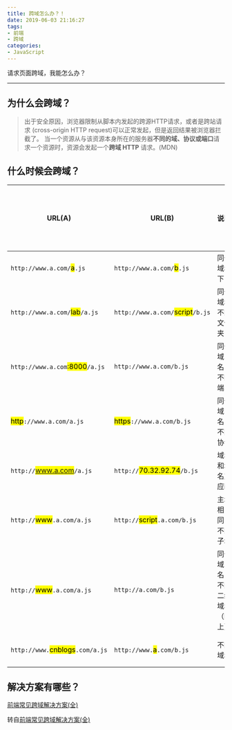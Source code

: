 ```yaml
---
title: 跨域怎么办？！
date: 2019-06-03 21:16:27
tags: 
- 前端
- 跨域
categories:
- JavaScript
---
```


请求页面跨域，我能怎么办？

---  
<!--more-->

## 为什么会跨域？

> 出于安全原因，浏览器限制从脚本内发起的跨源HTTP请求，或者是跨站请求
> (cross-origin HTTP 
> request)可以正常发起，但是返回结果被浏览器拦截了。
> 当一个资源从与该资源本身所在的服务器**不同的域、协议或端口**请求一个资源时，资源会发起一个**跨域 HTTP** 请求。(MDN)

## 什么时候会跨域？

| URL(A)                      | URL(B)                       | 说明                           | 是否允许跨域 |
|---------------------------| ---------------------------- | ------------------------------ | ------------ |
| `http://www.a.com/`<mark>a</mark>`.js`      | `http://www.a.com/`<mark>b</mark>`.js `       | 同一域名下                     | 允许         |
| `http://www.a.com/`<mark>lab</mark>`/a.js`   | `http://www.a.com/`<mark>script</mark>`/b.js` | 同一域名不同文件夹             | 允许         |
| `http://www.a.com`<mark>:8000</mark>`/a.js`  | `http://www.a.com/b.js`        | 同一域名，不同端口             | 不允许       |
| <mark>http</mark>`://www.a.com/a.js `      | <mark>https</mark>`://www.a.com/b.js `      | 同一域名，不同协议             | 不允许       |
| `http://`<mark>www.a.com</mark>`/a.js `      | `http://`<mark>70.32.92.74</mark>`/b.js`      | 域名和域名对应ip               | 不允许       |
| `http://`<mark>www</mark>`.a.com/a.js`       | `http://`<mark>script</mark>`.a.com/b.js`     | 主域相同，不同子域             | 不允许       |
| `http://`<mark>www</mark>`.a.com/a.js `      | `http://a.com/b.js`            | 同一域名，不同二级域名（同上） | 不允许       |
| `http://www.`<mark>cnblogs</mark>`.com/a.js` | `http://www.`<mark>a</mark>`.com/b.js`        | 不同域名                       | 不允许       |


## 解决方案有哪些？


[前端常见跨域解决方案(全)](https://app.yinxiang.com/shard/s68/nl/15192749/1443d62f-a5b3-4d01-8f12-c4786ef6bcdd?title=%E5%89%8D%E7%AB%AF%E5%B8%B8%E8%A7%81%E8%B7%A8%E5%9F%9F%E8%A7%A3%E5%86%B3%E6%96%B9%E6%A1%88%EF%BC%88%E5%85%A8%EF%BC%89%20-%20%E4%B8%AA%E4%BA%BA%E6%96%87%E7%AB%A0%20-%20SegmentFault%20%E6%80%9D%E5%90%A6)

转自[前端常见跨域解决方案(全)](https://segmentfault.com/a/1190000011145364)


